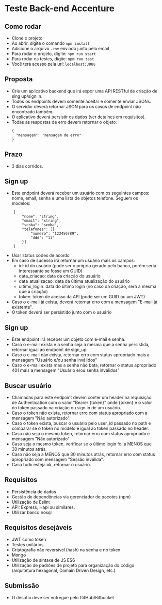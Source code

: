 # Teste Back-end Accenture

## Como rodar

- Clone o projeto
- Ao abrir, digite o comando `npm install`
- Adicione o arquivo `.env` enviado junto pelo email
- Para rodar o projeto, digite: `npm run start`
- Para rodar os testes, digite: `npm run test`
- Você terá acesso pela url: `localhost:3000`

## Proposta

- Crie um aplicativo backend que irá expor uma API RESTful de criação de sing up/sign in.
- Todos os endpoints devem somente aceitar e somente enviar JSONs.
- O servidor deverá retornar JSON para os casos de endpoint não encontrado também.
- O aplicativo deverá persistir os dados (ver detalhes em requisitos).
- Todas as respostas de erro devem retornar o objeto:
  ```
  {
  	"mensagem": "mensagem de erro"
  }
  ```

## Prazo

- 3 dias corridos.

## Sign up

- Este endpoint deverá receber um usuário com os seguintes campos: nome, email, senha e uma lista de objetos telefone. Seguem os modelos:

```
	{
		"nome": "string",
		"email": "string",
		"senha": "senha",
		"telefones": [{
			"numero": "123456789",
			"ddd": "11"
		}]
	}
```

- Usar status codes de acordo
- Em caso de sucesso irá retornar um usuário mais os campos:
  - id: id do usuário (pode ser o próprio gerado pelo banco, porém seria interessante se fosse um GUID)
  - data_criacao: data da criação do usuário
  - data_atualizacao: data da última atualização do usuário
  - ultimo_login: data do último login (no caso da criação, será a mesma que a criação)
  - token: token de acesso da API (pode ser um GUID ou um JWT)
- Caso o e-mail já exista, deverá retornar erro com a mensagem "E-mail já existente".
- O token deverá ser persistido junto com o usuário

## Sign up

- Este endpoint irá receber um objeto com e-mail e senha.
- Caso o e-mail exista e a senha seja a mesma que a senha persistida, retornar igual ao endpoint de sign_up.
- Caso o e-mail não exista, retornar erro com status apropriado mais a mensagem "Usuário e/ou senha inválidos"
- Caso o e-mail exista mas a senha não bata, retornar o status apropriado 401 mais a mensagem "Usuário e/ou senha inválidos"

## Buscar usuário

- Chamadas para este endpoint devem conter um header na requisição de Authentication com o valor "Bearer {token}" onde {token} é o valor do token passado na criação ou sign in de um usuário.
- Caso o token não exista, retornar erro com status apropriado com a mensagem "Não autorizado".
- Caso o token exista, buscar o usuário pelo user_id passado no path e comparar se o token no modelo é igual ao token passado no header.
- Caso não seja o mesmo token, retornar erro com status apropriado e mensagem "Não autorizado"
- Caso seja o mesmo token, verificar se o último login foi a MENOS que 30 minutos atrás.
- Caso não seja a MENOS que 30 minutos atrás, retornar erro com status apropriado com mensagem "Sessão inválida".
- Caso tudo esteja ok, retornar o usuário.

## Requisitos

- Persistência de dados
- Gestão de dependências via gerenciador de pacotes (npm)
- Utilização de Eslint
- API: Express, Hapi ou similares.
- Utilizar banco nosql

## Requisitos desejáveis

- JWT como token
- Testes unitários
- Criptografia não reversível (hash) na senha e no token
- Mongo
- Utilização de sintaxe de JS ES6
- Utilização de padrões de projeto para organização do código (arquitetura hexagonal, Domain Driven Design, etc.)

## Submissão

- O desafio deve ser entregue pelo GitHub/Bitbucket

